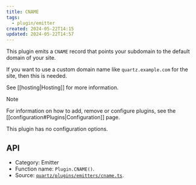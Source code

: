```yaml
---
title: CNAME
tags:
  - plugin/emitter
created: 2024-05-22T14:15
updated: 2024-05-22T14:57
---
```


This plugin emits a `CNAME` record that points your subdomain to the default domain of your site.

If you want to use a custom domain name like `quartz.example.com` for the site, then this is needed.

See [[hosting|Hosting]] for more information.

> [!note]
> For information on how to add, remove or configure plugins, see the [[configuration#Plugins|Configuration]] page.

This plugin has no configuration options.

## API

- Category: Emitter
- Function name: `Plugin.CNAME()`.
- Source: [`quartz/plugins/emitters/cname.ts`](https://github.com/jackyzha0/quartz/blob/v4/quartz/plugins/emitters/cname.ts).
